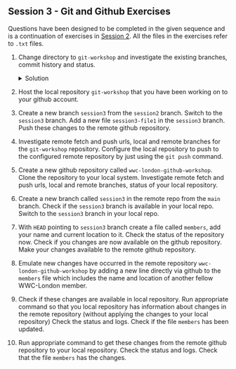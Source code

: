 Session 3  - Git and Github Exercises
---

Questions have been designed to be completed in the given sequence and is a continuation of exercises in [Session 2](Session2%20-%20Exercises.md). All the files in the exercises refer to `.txt` files.

1. Change directory to `git-workshop` and investigate the existing branches, commit history and status.

    <details>
    <summary>Solution</summary>

    ```bash
    cd git-workshop
    git branch
    git log
    git status
    ```
    </details>

2. Host the local repository `git-workshop` that you have been working on to your github account.
3. Create a new branch `session3` from the `session2` branch. Switch to the `session3` branch. Add a new file `session3-file1` in the `session3` branch. Push these changes to the remote github repository.
4. Investigate remote fetch and push urls, local and remote branches for the `git-workshop` repository. Configure the local repository to push to the configured remote repository by just using the `git push` command.
5. Create a new github repository called `wwc-london-github-workshop`. Clone the repository to your local system. Investigate remote fetch and push urls, local and remote branches, status of your local repository.
6. Create a new branch called `session3` in the remote repo from the `main` branch. Check if the `session3` branch is available in your local repo. Switch to the `session3` branch in your local repo.
7. With `HEAD` pointing to `session3` branch create a file called `members`, add your name and current location to it. Check the status of the repository now. Check if you changes are now available on the github repository. Make your changes available to the remote github repository.
8. Emulate new changes have occurred in the remote repository `wwc-london-github-workshop` by adding a new line directly via github to the `members` file which includes the name and location of another fellow WWC-London member.
9. Check if these changes are available in local repository. Run appropriate command so that you local repository has information about changes in the remote repository (without applying the changes to your local repository) Check the status and logs. Check if the file `members` has been updated.
10. Run appropriate command to get these changes from the remote github repository to your local repository. Check the status and logs. Check that the file `members` has the changes. 
